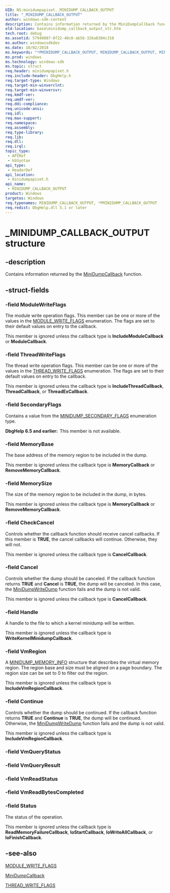 ```yaml
---
UID: NS:minidumpapiset._MINIDUMP_CALLBACK_OUTPUT
title: "_MINIDUMP_CALLBACK_OUTPUT"
author: windows-sdk-content
description: Contains information returned by the MiniDumpCallback function.
old-location: base\minidump_callback_output_str.htm
tech.root: debug
ms.assetid: 57949087-0f22-40c8-ab56-326a8304c310
ms.author: windowssdkdev
ms.date: 10/02/2018
ms.keywords: "*PMINIDUMP_CALLBACK_OUTPUT, MINIDUMP_CALLBACK_OUTPUT, MINIDUMP_CALLBACK_OUTPUT structure, PMINIDUMP_CALLBACK_OUTPUT, PMINIDUMP_CALLBACK_OUTPUT structure pointer, _MINIDUMP_CALLBACK_OUTPUT, _win32_minidump_callback_output_str, base.minidump_callback_output_str, minidumpapiset/MINIDUMP_CALLBACK_OUTPUT, minidumpapiset/PMINIDUMP_CALLBACK_OUTPUT"
ms.prod: windows
ms.technology: windows-sdk
ms.topic: struct
req.header: minidumpapiset.h
req.include-header: DbgHelp.h
req.target-type: Windows
req.target-min-winverclnt: 
req.target-min-winversvr: 
req.kmdf-ver: 
req.umdf-ver: 
req.ddi-compliance: 
req.unicode-ansi: 
req.idl: 
req.max-support: 
req.namespace: 
req.assembly: 
req.type-library: 
req.lib: 
req.dll: 
req.irql: 
topic_type:
 - APIRef
 - kbSyntax
api_type:
 - HeaderDef
api_location:
 - minidumpapiset.h
api_name:
 - MINIDUMP_CALLBACK_OUTPUT
product: Windows
targetos: Windows
req.typenames: MINIDUMP_CALLBACK_OUTPUT, *PMINIDUMP_CALLBACK_OUTPUT
req.redist: DbgHelp.dll 5.1 or later
---
```


# _MINIDUMP_CALLBACK_OUTPUT structure


## -description


Contains information returned by the 
<a href="https://msdn.microsoft.com/8dc95b0a-6aee-4c38-ab25-a800153bbe91">MiniDumpCallback</a> function.


## -struct-fields




### -field ModuleWriteFlags

The module write operation flags. This member can be one or more of the values in the 
<a href="https://msdn.microsoft.com/f074edb2-2cd7-44f6-994b-c649201c1e9d">MODULE_WRITE_FLAGS</a> enumeration. The flags are set to their default values on entry to the callback.

This member is ignored unless the callback type is <b>IncludeModuleCallback</b> or <b>ModuleCallback</b>.


### -field ThreadWriteFlags

The thread write operation flags. This member can be one or more of the values in the 
<a href="https://msdn.microsoft.com/b2d933c0-5e52-4078-82ea-844c2415eb45">THREAD_WRITE_FLAGS</a> enumeration. The flags are set to their default values on entry to the callback.

This member is ignored unless the callback type is <b>IncludeThreadCallback</b>, <b>ThreadCallback</b>, or <b>ThreadExCallback</b>.


### -field SecondaryFlags

Contains a value from the <a href="https://msdn.microsoft.com/c8485db1-0cc0-4baa-90fb-b5c1f9236b80">MINIDUMP_SECONDARY_FLAGS</a> enumeration type.

<b>DbgHelp 6.5 and earlier:  </b>This member is not available.


### -field MemoryBase

The base address of the memory region to be included in the dump. 

This member is ignored unless the callback type is <b>MemoryCallback</b> or <b>RemoveMemoryCallback</b>.


### -field MemorySize

The size of the memory region to be included in the dump, in bytes. 

This member is ignored unless the callback type is <b>MemoryCallback</b> or <b>RemoveMemoryCallback</b>.


### -field CheckCancel

Controls whether the callback function should receive cancel callbacks. If this member is <b>TRUE</b>, the cancel callbacks will continue. Otherwise, they will not.

This member is ignored unless the callback type is <b>CancelCallback</b>.


### -field Cancel

Controls whether the dump should be canceled. If the callback function returns <b>TRUE</b> and <b>Cancel</b> is <b>TRUE</b>, the dump will be canceled. In this case, the <a href="https://msdn.microsoft.com/b476023d-0e93-4d76-9ba8-ce5766c9ac51">MiniDumpWriteDump</a> function fails and the dump is not valid.

This member is ignored unless the callback type is <b>CancelCallback</b>.


### -field Handle

A handle to the file to which a kernel minidump will be written.

This member is ignored unless the callback type is <b>WriteKernelMinidumpCallback</b>.


### -field VmRegion

A <a href="https://msdn.microsoft.com/e9a797b9-5cad-48c0-bb33-ca9c13de8239">MINIDUMP_MEMORY_INFO</a> structure that describes the virtual memory region. The region base and size must be aligned on a page boundary. The region size can be set to 0 to filter out the region.

This member is ignored unless the callback type is <b>IncludeVmRegionCallback</b>.


### -field Continue

Controls whether the dump should be continued. If the callback function returns <b>TRUE</b> and <b>Continue</b> is <b>TRUE</b>, the dump will be continued. Otherwise, the <a href="https://msdn.microsoft.com/b476023d-0e93-4d76-9ba8-ce5766c9ac51">MiniDumpWriteDump</a> function fails and the dump is not valid.

This member is ignored unless the callback type is <b>IncludeVmRegionCallback</b>.


### -field VmQueryStatus

 


### -field VmQueryResult

 


### -field VmReadStatus

 


### -field VmReadBytesCompleted

 


### -field Status

The status of the operation.

This member is ignored unless the callback type is <b>ReadMemoryFailureCallback</b>, <b>IoStartCallback</b>, <b>IoWriteAllCallback</b>, or <b>IoFinishCallback</b>.


## -see-also




<a href="https://msdn.microsoft.com/f074edb2-2cd7-44f6-994b-c649201c1e9d">MODULE_WRITE_FLAGS</a>



<a href="https://msdn.microsoft.com/8dc95b0a-6aee-4c38-ab25-a800153bbe91">MiniDumpCallback</a>



<a href="https://msdn.microsoft.com/b2d933c0-5e52-4078-82ea-844c2415eb45">THREAD_WRITE_FLAGS</a>
 

 

